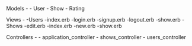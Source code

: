 Models -
    - User
    - Show
    - Rating

Views -
    -Users
        -index.erb
        -login.erb
        -signup.erb
        -logout.erb
        -show.erb
    -Shows
        -edit.erb
        -index.erb
        -new.erb
        -show.erb

Controllers -
    - application_controller
    - shows_controller
    - users_controller

